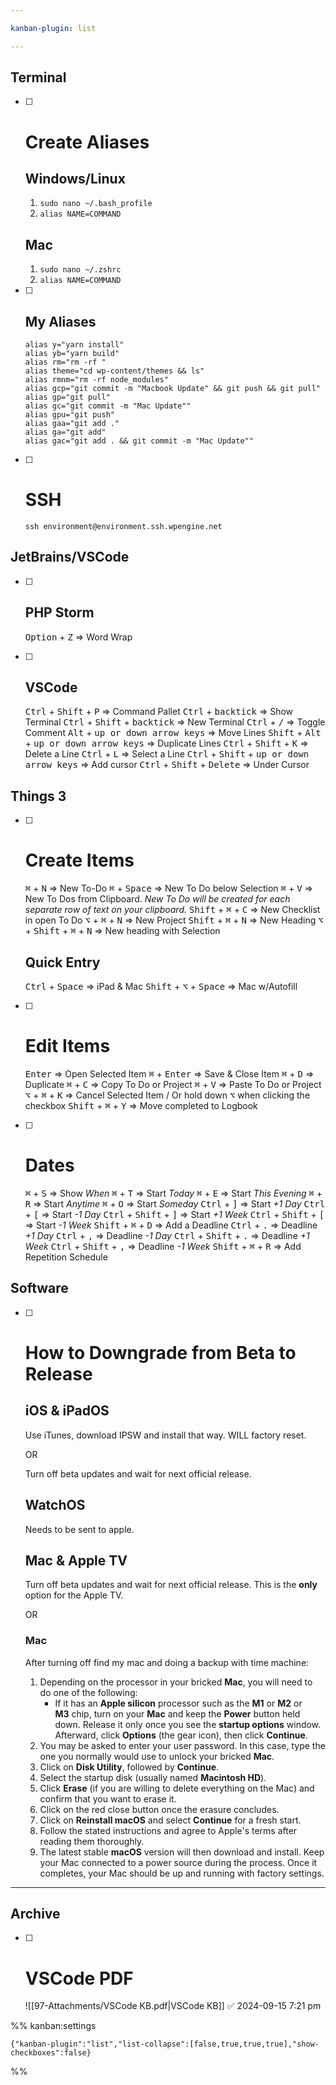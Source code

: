 ```yaml
---

kanban-plugin: list

---
```


## Terminal

- [ ] # Create Aliases
	## Windows/Linux
	1. `sudo nano ~/.bash_profile`
	2. `alias NAME=COMMAND`
	## Mac
	1. `sudo nano ~/.zshrc`
	2. `alias NAME=COMMAND`
- [ ] ## My Aliases
	```
	alias y="yarn install"
	alias yb="yarn build"
	alias rm="rm -rf "
	alias theme="cd wp-content/themes && ls"
	alias rmnm="rm -rf node_modules"
	alias gcp="git commit -m "Macbook Update" && git push && git pull"
	alias gp="git pull"
	alias gc="git commit -m "Mac Update""
	alias gpu="git push"
	alias gaa="git add ."
	alias ga="git add"
	alias gac="git add . && git commit -m "Mac Update""
	```
- [ ] # SSH
	`ssh environment@environment.ssh.wpengine.net`


## JetBrains/VSCode

- [ ] ## PHP Storm
	<kbd>Option</kbd> + <kbd>Z</kbd> => Word Wrap
- [ ] ## VSCode
	<kbd>Ctrl</kbd> + <kbd>Shift</kbd> + <kbd>P</kbd> => Command Pallet
	<kbd>Ctrl</kbd> + <kbd>backtick</kbd> => Show Terminal
	<kbd>Ctrl</kbd> + <kbd>Shift</kbd> + <kbd>backtick</kbd> => New Terminal
	<kbd>Ctrl</kbd> + <kbd>/</kbd> => Toggle Comment
	<kbd>Alt</kbd> + <kbd>up or down arrow keys</kbd> => Move Lines
	<kbd>Shift</kbd> + <kbd>Alt</kbd> + <kbd>up or down arrow keys</kbd> => Duplicate Lines
	<kbd>Ctrl</kbd> + <kbd>Shift</kbd> + <kbd>K</kbd> => Delete a Line
	<kbd>Ctrl</kbd> + <kbd>L</kbd> => Select a Line
	<kbd>Ctrl</kbd> + <kbd>Shift</kbd> + <kbd>up or down arrow keys</kbd> => Add cursor
	<kbd>Ctrl</kbd> + <kbd>Shift</kbd> + <kbd>Delete</kbd> => Under Cursor


## Things 3

- [ ] # Create Items
	<kbd>⌘</kbd> + <kbd>N</kbd> => New To-Do
	<kbd>⌘</kbd> + <kbd>Space</kbd> => New To Do below Selection
	<kbd>⌘</kbd> + <kbd>V</kbd> => New To Dos from Clipboard. *New To Do will be created for each separate row of text on your clipboard.*
	<kbd>Shift</kbd> + <kbd>⌘</kbd> + <kbd>C</kbd> => New Checklist in open To Do
	<kbd>⌥</kbd> + <kbd>⌘</kbd> + <kbd>N</kbd> => New Project
	<kbd>Shift</kbd> + <kbd>⌘</kbd> + <kbd>N</kbd> => New Heading
	<kbd>⌥</kbd> + <kbd>Shift</kbd> + <kbd>⌘</kbd> + <kbd>N</kbd> => New heading with Selection
	
	## Quick Entry
	<kbd>Ctrl</kbd> + <kbd>Space</kbd> => iPad & Mac
	<kbd>Shift</kbd> + <kbd>⌥</kbd> + <kbd>Space</kbd> => Mac w/Autofill
- [ ] # Edit Items
	<kbd>Enter</kbd> => Open Selected Item
	<kbd>⌘</kbd> + <kbd>Enter</kbd> => Save & Close Item
	<kbd>⌘</kbd> + <kbd>D</kbd> => Duplicate
	<kbd>⌘</kbd> + <kbd>C</kbd> => Copy To Do or Project
	<kbd>⌘</kbd> + <kbd>V</kbd> => Paste To Do or Project
	<kbd>⌥</kbd> + <kbd>⌘</kbd> + <kbd>K</kbd> => Cancel Selected Item / Or hold down <kbd>⌥</kbd> when clicking the checkbox
	<kbd>Shift</kbd> + <kbd>⌘</kbd> + <kbd>Y</kbd> => Move completed to Logbook
- [ ] # Dates
	<kbd>⌘</kbd> + <kbd>S</kbd> => Show *When*
	<kbd>⌘</kbd> + <kbd>T</kbd> => Start *Today*
	<kbd>⌘</kbd> + <kbd>E</kbd> => Start *This Evening*
	<kbd>⌘</kbd> + <kbd>R</kbd> => Start *Anytime*
	<kbd>⌘</kbd> + <kbd>O</kbd> => Start *Someday*
	<kbd>Ctrl</kbd> + <kbd>]</kbd> => Start *+1 Day*
	<kbd>Ctrl</kbd> + <kbd>[</kbd> => Start *-1 Day*
	<kbd>Ctrl</kbd> + <kbd>Shift</kbd> + <kbd>]</kbd> => Start *+1 Week*
	<kbd>Ctrl</kbd> + <kbd>Shift</kbd> + <kbd>[</kbd> => Start *-1 Week*
	<kbd>Shift</kbd> + <kbd>⌘</kbd> + <kbd>D</kbd> => Add a Deadline
	<kbd>Ctrl</kbd> + <kbd>.</kbd> => Deadline *+1 Day*
	<kbd>Ctrl</kbd> + <kbd>,</kbd> => Deadline *-1 Day*
	<kbd>Ctrl</kbd> + <kbd>Shift</kbd> + <kbd>.</kbd> => Deadline *+1 Week*
	<kbd>Ctrl</kbd> + <kbd>Shift</kbd> + <kbd>,</kbd> => Deadline *-1 Week*
	<kbd>Shift</kbd> + <kbd>⌘</kbd> + <kbd>R</kbd> => Add Repetition Schedule


## Software

- [ ] # How to Downgrade from Beta to Release
	## iOS & iPadOS
	Use iTunes, download IPSW and install that way. WILL factory reset.
	
	OR
	
	Turn off beta updates and wait for next official release.
	
	## WatchOS
	Needs to be sent to apple.
	
	## Mac & Apple TV
	Turn off beta updates and wait for next official release. This is the **only** option for the Apple TV.
	
	OR
	### Mac
	After turning off find my mac and doing a backup with time machine:
	1. Depending on the processor in your bricked **Mac**, you will need to do one of the following:
	    - If it has an **Apple silicon** processor such as the **M1** or **M2** or **M3** chip, turn on your **Mac** and keep the **Power** button held down. Release it only once you see the **startup options** window. Afterward, click **Options** (the gear icon), then click **Continue**.
	2. You may be asked to enter your user password. In this case, type the one you normally would use to unlock your bricked **Mac**.
	3. Click on **Disk Utility**, followed by **Continue**.
	4. Select the startup disk (usually named **Macintosh HD**).
	5. Click **Erase** (if you are willing to delete everything on the Mac) and confirm that you want to erase it.
	6. Click on the red close button once the erasure concludes.
	7. Click on **Reinstall macOS** and select **Continue** for a fresh start.
	8. Follow the stated instructions and agree to Apple's terms after reading them thoroughly.
	9. The latest stable **macOS** version will then download and install. Keep your Mac connected to a power source during the process. Once it completes, your Mac should be up and running with factory settings.


***

## Archive

- [ ] # VSCode PDF
	![[97-Attachments/VSCode KB.pdf|VSCode KB]] ✅  2024-09-15 7:21 pm

%% kanban:settings
```
{"kanban-plugin":"list","list-collapse":[false,true,true,true],"show-checkboxes":false}
```
%%